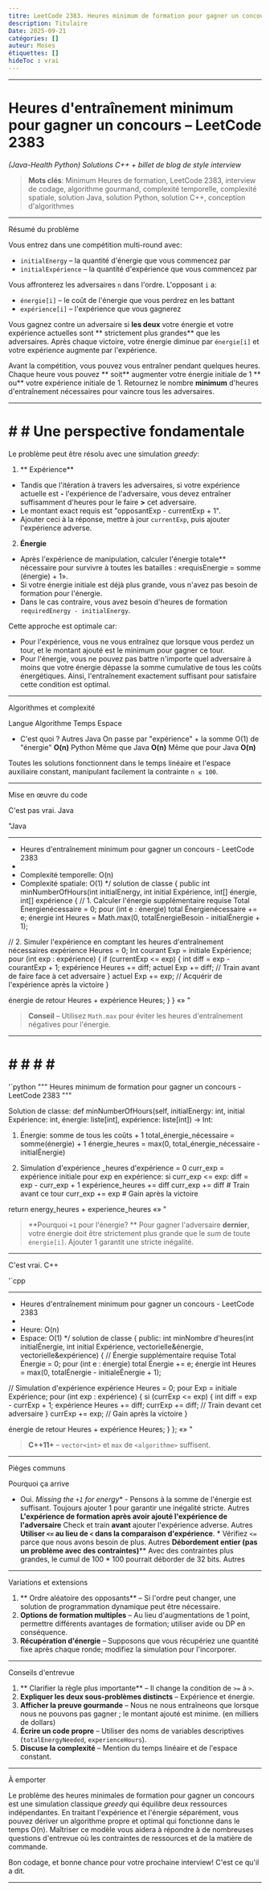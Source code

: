 ```yaml
---
titre: LeetCode 2383. Heures minimum de formation pour gagner un concours -
description: Titulaire
Date: 2025-09-21
catégories: []
auteur: Moses
étiquettes: []
hideToc : vrai
---
```

---

# Heures d'entraînement minimum pour gagner un concours – LeetCode 2383
*(Java-Health Python) Solutions C++ + billet de blog de style interview*

> **Mots clés**: Minimum Heures de formation, LeetCode 2383, interview de codage, algorithme gourmand, complexité temporelle, complexité spatiale, solution Java, solution Python, solution C++, conception d'algorithmes

---

Résumé du problème

Vous entrez dans une compétition multi-round avec:
- `initialEnergy` – la quantité d'énergie que vous commencez par
- `initialExpérience` – la quantité d'expérience que vous commencez par

Vous affronterez les adversaires `n` dans l'ordre.
L'opposant `i` a:
- `énergie[i]` – le coût de l'énergie que vous perdrez en les battant
- `expérience[i]` – l'expérience que vous gagnerez

Vous gagnez contre un adversaire si **les deux** votre énergie et votre expérience actuelles sont ** strictement plus grandes** que les adversaires.
Après chaque victoire, votre énergie diminue par `énergie[i]` et votre expérience augmente par l'expérience.

Avant la compétition, vous pouvez vous entraîner pendant quelques heures.
Chaque heure vous pouvez ** soit** augmenter votre énergie initiale de 1 ** ou** votre expérience initiale de 1.
Retournez le nombre **minimum** d'heures d'entraînement nécessaires pour vaincre tous les adversaires.

---

# # # Une perspective fondamentale

Le problème peut être résolu avec une simulation *greedy*:

1. ** Expérience**
- Tandis que l'itération à travers les adversaires, si votre expérience actuelle est **-** l'expérience de l'adversaire, vous devez entraîner suffisamment d'heures pour le faire **>** cet adversaire.
- Le montant exact requis est "opposantExp - currentExp + 1".
- Ajouter ceci à la réponse, mettre à jour `currentExp`, puis ajouter l'expérience adverse.

2. **Énergie**
- Après l'expérience de manipulation, calculer l'énergie totale** nécessaire pour survivre à toutes les batailles :
«requisEnergie = somme (énergie) + 1».
- Si votre énergie initiale est déjà plus grande, vous n'avez pas besoin de formation pour l'énergie.
- Dans le cas contraire, vous avez besoin d'heures de formation `requiredEnergy - initialEnergy`.

Cette approche est optimale car:
- Pour l'expérience, vous ne vous entraînez que lorsque vous perdez un tour, et le montant ajouté est le minimum pour gagner ce tour.
- Pour l'énergie, vous ne pouvez pas battre n'importe quel adversaire à moins que votre énergie dépasse la somme cumulative de tous les coûts énergétiques.
Ainsi, l'entraînement exactement suffisant pour satisfaire cette condition est optimal.

---

Algorithmes et complexité

Langue Algorithme Temps Espace
- C'est quoi ?
Autres Java On passe par "expérience" + la somme O(1) de "énergie" **O(n)**
Python Même que Java **O(n)**
Même que pour Java **O(n)**

Toutes les solutions fonctionnent dans le temps linéaire et l'espace auxiliaire constant, manipulant facilement la contrainte `n ≤ 100`.

---

Mise en œuvre du code

C'est pas vrai. Java

"Java
***
* Heures d'entraînement minimum pour gagner un concours - LeetCode 2383
*
* Complexité temporelle: O(n)
* Complexité spatiale: O(1)
*/
solution de classe {
public int minNumberOfHours(int initialEnergy, int initial Expérience, int[] énergie, int[] expérience {
// 1. Calculer l'énergie supplémentaire requise
Total Énergienécessaire = 0;
pour (int e : énergie) total Énergienécessaire += e;
énergie int Heures = Math.max(0, totalÉnergieBesoin - initialÉnergie + 1);

// 2. Simuler l'expérience en comptant les heures d'entraînement nécessaires
expérience Heures = 0;
Int courant Exp = initiale Expérience;
pour (int exp : expérience) {
if (currentExp <= exp) {
int diff = exp - courantExp + 1;
expérience Heures += diff;
actuel Exp += diff; // Train avant de faire face à cet adversaire
}
actuel Exp += exp; // Acquérir de l'expérience après la victoire
}

énergie de retour Heures + expérience Heures;
}
}
«» "

> **Conseil** – Utilisez `Math.max` pour éviter les heures d'entraînement négatives pour l'énergie.

---

# # # # # #

'`python
"""
Heures minimum de formation pour gagner un concours - LeetCode 2383
"""

Solution de classe:
def minNumberOfHours(self, initialEnergy: int, initial Expérience: int,
énergie: liste[int], expérience: liste[int]) -> Int:
1. Énergie: somme de tous les coûts + 1
total_énergie_nécessaire = somme(énergie) + 1
énergie_heures = max(0, total_énergie_nécessaire - initialÉnergie)

2. Simulation d'expérience
_heures d'expérience = 0
curr_exp = expérience initiale
pour exp en expérience:
si curr_exp <= exp:
diff = exp - curr_exp + 1
expérience_heures += diff
curr_exp += diff # Train avant ce tour
curr_exp += exp # Gain après la victoire

return energy_heures + experience_heures
«» "

> **Pourquoi `+1` pour l'énergie? **
> Pour gagner l'adversaire **dernier**, votre énergie doit être strictement plus grande que le *sum* de toute `énergie[i]`.
> Ajouter 1 garantit une stricte inégalité.

---

C'est vrai. C++

'`cpp
***
* Heures d'entraînement minimum pour gagner un concours - LeetCode 2383
*
* Heure: O(n)
* Espace: O(1)
*/
solution de classe {
public:
int minNombre d'heures(int initialÉnergie, int initial Expérience,
vectorielle<int>&énergie, vectorielle<int>&expérience) {
// Énergie supplémentaire requise
Total Énergie = 0;
pour (int e : énergie) total Énergie += e;
énergie int Heures = max(0, totalÉnergie - initialeÉnergie + 1);

// Simulation d'expérience
expérience Heures = 0;
pour Exp = initiale Expérience;
pour (int exp : expérience) {
si (currExp <= exp) {
int diff = exp - currExp + 1;
expérience Heures += diff;
currExp += diff; // Train devant cet adversaire
}
currExp += exp; // Gain après la victoire
}

énergie de retour Heures + expérience Heures;
}
};
«» "

> **C++11+** – `vector<int>` et `max` de `<algorithme>` suffisent.

---

Pièges communs

Pourquoi ça arrive
- Oui.
*Missing the `+1` for energy** - Pensons à la somme de l'énergie est suffisant. Toujours ajouter 1 pour garantir une inégalité stricte. Autres
**L'expérience de formation après avoir ajouté l'expérience de l'adversaire** Check et train **avant** ajouter l'expérience adverse. Autres
**Utiliser `<=` au lieu de `<` dans la comparaison d'expérience**. * Vérifiez `<=` parce que nous avons besoin de plus. Autres
**Débordement entier (pas un problème avec des contraintes)**** Avec des contraintes plus grandes, le cumul de 100 * 100 pourrait déborder de 32 bits. Autres

---

Variations et extensions

1. ** Ordre aléatoire des opposants** – Si l'ordre peut changer, une solution de programmation dynamique peut être nécessaire.
2. **Options de formation multiples** – Au lieu d'augmentations de 1 point, permettre différents avantages de formation; utiliser avide ou DP en conséquence.
3. **Récupération d'énergie** – Supposons que vous récupériez une quantité fixe après chaque ronde; modifiez la simulation pour l'incorporer.

---

Conseils d'entrevue

1. ** Clarifier la règle plus importante** – Il change la condition de `>=` à `>`.
2. **Expliquer les deux sous-problèmes distincts** – Expérience et énergie.
3. **Afficher la preuve gourmande** – Nous ne nous entraîneons que lorsque nous ne pouvons pas gagner ; le montant ajouté est minime. (en milliers de dollars)
4. **Écrire un code propre** – Utiliser des noms de variables descriptives (`totalEnergyNeeded`, `experienceHours`).
5. **Discuse la complexité** – Mention du temps linéaire et de l'espace constant.

---

À emporter

Le problème des heures minimales de formation pour gagner un concours est une simulation classique *greedy* qui équilibre deux ressources indépendantes.
En traitant l'expérience et l'énergie séparément, vous pouvez dériver un algorithme propre et optimal qui fonctionne dans le temps O(n).
Maîtriser ce modèle vous aidera à répondre à de nombreuses questions d'entrevue où les contraintes de ressources et de la matière de commande.

Bon codage, et bonne chance pour votre prochaine interview! C'est ce qu'il a dit.

---